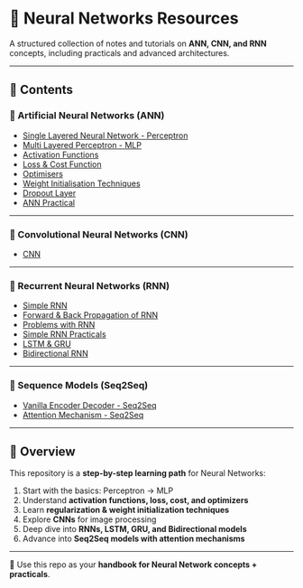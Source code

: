 # 🧠 Neural Networks Resources

A structured collection of notes and tutorials on **ANN, CNN, and RNN** concepts, including practicals and advanced architectures.  

---

## 📂 Contents

### 🔹 Artificial Neural Networks (ANN)
- [Single Layered Neural Network - Perceptron](https://github.com/tajamulkhann/Deep-Learning-Engineer/blob/main/Deep%20Learning%20Handwritten%20Notes/a.%20Single%20Layered%20Neural%20Network%20-%20Perceptron.pdf)
- [Multi Layered Perceptron - MLP](https://github.com/tajamulkhann/Deep-Learning-Engineer/blob/main/Deep%20Learning%20Handwritten%20Notes/b.%20Multi%20Layered%20Perceptron%20-%20MLP.pdf)
- [Activation Functions](https://github.com/tajamulkhann/Deep-Learning-Engineer/blob/main/Deep%20Learning%20Handwritten%20Notes/c.%20Activation%20functions.pdf)
- [Loss & Cost Function](https://github.com/tajamulkhann/Deep-Learning-Engineer/blob/main/Deep%20Learning%20Handwritten%20Notes/d.%20Loss%20%26%20Cost%20Function.pdf)
- [Optimisers](https://github.com/tajamulkhann/Deep-Learning-Engineer/blob/main/Deep%20Learning%20Handwritten%20Notes/e.%20Optimisers.pdf)
- [Weight Initialisation Techniques](https://github.com/tajamulkhann/Deep-Learning-Engineer/blob/main/Deep%20Learning%20Handwritten%20Notes/f.%20Weight%20Initialisation%20Techniques.pdf)
- [Dropout Layer](https://github.com/tajamulkhann/Deep-Learning-Engineer/blob/main/Deep%20Learning%20Handwritten%20Notes/g.%20Dropout%20Layer.pdf)
- [ANN Practical](https://github.com/tajamulkhann/Deep-Learning-Engineer/blob/main/Deep%20Learning%20Handwritten%20Notes/h.%20ANN%20Practical.pdf)

---

### 🔹 Convolutional Neural Networks (CNN)
- [CNN](https://github.com/tajamulkhann/Deep-Learning-Engineer/blob/main/Deep%20Learning%20Handwritten%20Notes/i.%20CNN.pdf)

---

### 🔹 Recurrent Neural Networks (RNN)
- [Simple RNN](https://github.com/tajamulkhann/Deep-Learning-Engineer/blob/main/Deep%20Learning%20Handwritten%20Notes/j.%20Simple%20RNN.pdf)
- [Forward & Back Propagation of RNN](https://github.com/tajamulkhann/Deep-Learning-Engineer/blob/main/Deep%20Learning%20Handwritten%20Notes/k.%20Forward%20%26%20Back%20Propagation%20of%20RNN.pdf)
- [Problems with RNN](https://github.com/tajamulkhann/Deep-Learning-Engineer/blob/main/Deep%20Learning%20Handwritten%20Notes/l.%20Problems%20with%20RNN.pdf)
- [Simple RNN Practicals](https://github.com/tajamulkhann/Deep-Learning-Engineer/blob/main/Deep%20Learning%20Handwritten%20Notes/m.%20Simple%20RNN%20Practical’s.pdf)
- [LSTM & GRU](https://github.com/tajamulkhann/Deep-Learning-Engineer/blob/main/Deep%20Learning%20Handwritten%20Notes/n.%20LSTM%20%26%20GRU.pdf)
- [Bidirectional RNN](https://github.com/tajamulkhann/Deep-Learning-Engineer/blob/main/Deep%20Learning%20Handwritten%20Notes/o.%20Bidirectional%20RNN.pdf)

---

### 🔹 Sequence Models (Seq2Seq)
- [Vanilla Encoder Decoder - Seq2Seq](https://github.com/tajamulkhann/Deep-Learning-Engineer/blob/main/Deep%20Learning%20Handwritten%20Notes/p.%20Vanilla%20Encoder%20Decoder%20-%20seq2seq.pdf)
- [Attention Mechanism - Seq2Seq](https://github.com/tajamulkhann/Deep-Learning-Engineer/blob/main/Deep%20Learning%20Handwritten%20Notes/q.%20Attention%20Mechanism%20-%20seq2seq.pdf)

---

## 📖 Overview

This repository is a **step-by-step learning path** for Neural Networks:
1. Start with the basics: Perceptron → MLP  
2. Understand **activation functions, loss, cost, and optimizers**  
3. Learn **regularization & weight initialization techniques**  
4. Explore **CNNs** for image processing  
5. Deep dive into **RNNs, LSTM, GRU, and Bidirectional models**  
6. Advance into **Seq2Seq models with attention mechanisms**  

---

🚀 Use this repo as your **handbook for Neural Network concepts + practicals**.  
